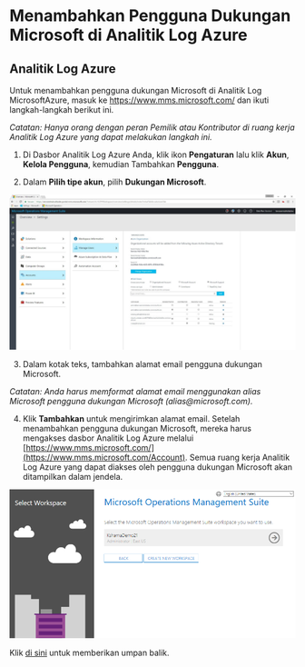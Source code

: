 # <a name="adding-a-microsoft-support-user-in-azure-log-analytics"></a>Menambahkan Pengguna Dukungan Microsoft di Analitik Log Azure

## <a name="azure-log-analytics"></a>Analitik Log Azure

Untuk menambahkan pengguna dukungan Microsoft di Analitik Log MicrosoftAzure, masuk ke <https://www.mms.microsoft.com/> dan ikuti langkah-langkah berikut ini. 

*Catatan: Hanya orang dengan peran Pemilik atau Kontributor di ruang kerja Analitik Log Azure yang dapat melakukan langkah ini.*

1. Di Dasbor Analitik Log Azure Anda, klik ikon **Pengaturan** lalu klik **Akun**, **Kelola Pengguna**, kemudian Tambahkan **Pengguna**. 

2. Dalam **Pilih tipe akun**, pilih **Dukungan Microsoft**.

![Gambar KB Kesehatan Menambahkan Pengguna Dukungan di Analitik Log Azure 1](health-kb-adduseroms1.png)

 

3. Dalam kotak teks, tambahkan alamat email pengguna dukungan Microsoft.  

*Catatan: Anda harus memformat alamat email menggunakan alias Microsoft pengguna dukungan Microsoft (alias\@microsoft.com).* 

4. Klik **Tambahkan** untuk mengirimkan alamat email. Setelah menambahkan pengguna dukungan Microsoft, mereka harus mengakses dasbor Analitik Log Azure melalui [https://www.mms.microsoft.com/](https://www.mms.microsoft.com/Account). Semua ruang kerja Analitik Log Azure yang dapat diakses oleh pengguna dukungan Microsoft akan ditampilkan dalam jendela. 

![Gambar KB Kesehatan Menambahkan Pengguna Dukungan di Analitik Log Azure 2](health-kb-adduseroms2.png)


Klik <a href="mailto:SHub_Feedback_RC@Microsoft.com?subject=Resource%20Center%20Feedback%3A%20%3CInsert%20feedback%20topic%3E%3E&amp;body=%3C%3Cplease%20submit%20your%20feedback%20with%20enough%20detail%20on%20the%20problem%2C%20reproduction%20steps%20and%20what%20you%20desire%20to%20happen%3E%3E" target="_blank">di sini</a> untuk memberikan umpan balik.
